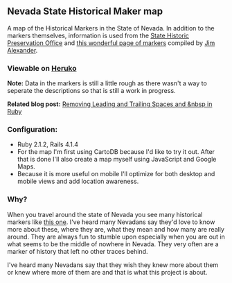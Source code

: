 ## Nevada State Historical Maker map

A map of the Historical Markers in the State of Nevada. In addition to the markers themselves, information is used from the [State Historic Preservation Office](http://shpo.nv.gov/home/historical-markers) and [this wonderful page of markers](http://www.oiccam.com/reno/historical_markers/nvmarkers/number.htm) compiled by [Jim Alexander](http://www.oiccam.com/reno/historical_markers/nvmarkers/).
### Viewable on [Heruko](http://nevada-historical-markers.herokuapp.com/) 
__Note:__ Data in the markers is still a little rough as there wasn't a way to seperate the descriptions so that is still a work in progress. 

__Related blog post:__ [Removing Leading and Trailing Spaces and &nbsp in Ruby](http://io.zack.io/blog/2014/10/17/removing-leading-and-trailing-spaces-and-and-nbsp-in-ruby/)

### Configuration:
* Ruby 2.1.2, Rails 4.1.4
* For the map I'm first using CartoDB because I'd like to try it out. After that is done I'll also create a map myself using JavaScript and Google Maps.
* Because it is more useful on mobile I'll optimize for both desktop and mobile views and add location awareness.

### Why?
When you travel around the state of Nevada you see many historical markers like [this one](https://www.flickr.com/photos/quikbeam/192446147). I've heard many Nevadans say they'd love to know more about these, where they are, what they mean and how many are really around. They are always fun to stumble upon especially when you are out in what seems to be the middle of nowhere in Nevada. They very often are a marker of history that left no other traces behind. 

I've heard many Nevadans say that they wish they knew more about them or knew where more of them are and that is what this project is about. 




